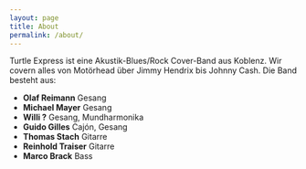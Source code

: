 ```yaml
---
layout: page
title: About
permalink: /about/
---
```


Turtle Express ist eine Akustik-Blues/Rock Cover-Band aus Koblenz. Wir covern alles von Motörhead über Jimmy Hendrix bis Johnny Cash. Die Band besteht aus:

* **Olaf Reimann** Gesang
* **Michael Mayer** Gesang
* **Willi ?** Gesang, Mundharmonika
* **Guido Gilles** Cajón, Gesang
* **Thomas Stach** Gitarre
* **Reinhold Traiser** Gitarre
* **Marco Brack** Bass

